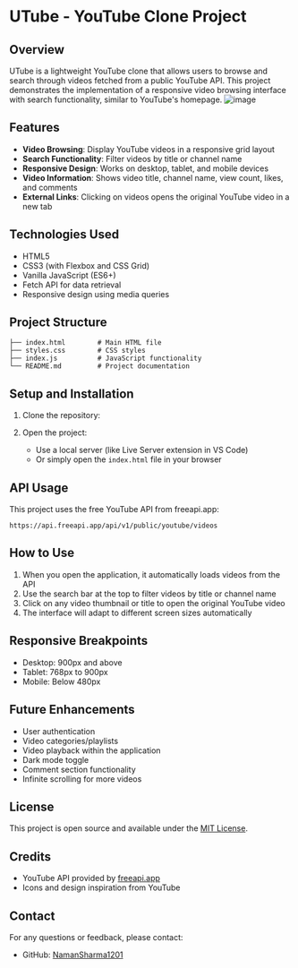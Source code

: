 # UTube - YouTube Clone Project

## Overview
UTube is a lightweight YouTube clone that allows users to browse and search through videos fetched from a public YouTube API. This project demonstrates the implementation of a responsive video browsing interface with search functionality, similar to YouTube's homepage.
![image](https://github.com/user-attachments/assets/cd915c2e-ee68-497f-ba38-8d77865931a9)

## Features
- **Video Browsing**: Display YouTube videos in a responsive grid layout
- **Search Functionality**: Filter videos by title or channel name
- **Responsive Design**: Works on desktop, tablet, and mobile devices
- **Video Information**: Shows video title, channel name, view count, likes, and comments
- **External Links**: Clicking on videos opens the original YouTube video in a new tab

## Technologies Used
- HTML5
- CSS3 (with Flexbox and CSS Grid)
- Vanilla JavaScript (ES6+)
- Fetch API for data retrieval
- Responsive design using media queries

## Project Structure
```
├── index.html        # Main HTML file
├── styles.css        # CSS styles
├── index.js          # JavaScript functionality
└── README.md         # Project documentation
```

## Setup and Installation
1. Clone the repository:


2. Open the project:
   - Use a local server (like Live Server extension in VS Code)
   - Or simply open the `index.html` file in your browser

## API Usage
This project uses the free YouTube API from freeapi.app:
```
https://api.freeapi.app/api/v1/public/youtube/videos
```

## How to Use
1. When you open the application, it automatically loads videos from the API
2. Use the search bar at the top to filter videos by title or channel name
3. Click on any video thumbnail or title to open the original YouTube video
4. The interface will adapt to different screen sizes automatically

## Responsive Breakpoints
- Desktop: 900px and above
- Tablet: 768px to 900px
- Mobile: Below 480px

## Future Enhancements
- User authentication
- Video categories/playlists
- Video playback within the application
- Dark mode toggle
- Comment section functionality
- Infinite scrolling for more videos

## License
This project is open source and available under the [MIT License](LICENSE).

## Credits
- YouTube API provided by [freeapi.app](https://freeapi.app)
- Icons and design inspiration from YouTube

## Contact
For any questions or feedback, please contact:
- GitHub: [NamanSharma1201](https://github.com/NamanSharma1201)
